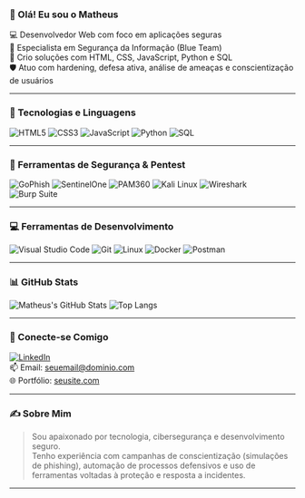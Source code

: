 ### 👋 Olá! Eu sou o Matheus

💻 Desenvolvedor Web com foco em aplicações seguras  
🔐 Especialista em Segurança da Informação (Blue Team)  
🚀 Crio soluções com HTML, CSS, JavaScript, Python e SQL  
🛡️ Atuo com hardening, defesa ativa, análise de ameaças e conscientização de usuários  

---

### 🧰 Tecnologias e Linguagens
![HTML5](https://img.shields.io/badge/HTML5-E34F26?logo=html5&logoColor=white)
![CSS3](https://img.shields.io/badge/CSS3-1572B6?logo=css3&logoColor=white)
![JavaScript](https://img.shields.io/badge/JavaScript-F7DF1E?logo=javascript&logoColor=000)
![Python](https://img.shields.io/badge/Python-3670A0?logo=python&logoColor=white)
![SQL](https://img.shields.io/badge/SQL-4479A1?logo=mysql&logoColor=white)

---

### 🔐 Ferramentas de Segurança & Pentest
![GoPhish](https://img.shields.io/badge/GoPhish-0097C1?logo=gnome-terminal&logoColor=white)
![SentinelOne](https://img.shields.io/badge/SentinelOne-4C4CFF?logo=shield&logoColor=white)
![PAM360](https://img.shields.io/badge/PAM360-4CAF50?logo=fortinet&logoColor=white)
![Kali Linux](https://img.shields.io/badge/Kali_Linux-268BFF?logo=linux&logoColor=white)
![Wireshark](https://img.shields.io/badge/Wireshark-1679A7?logo=wireshark&logoColor=white)
![Burp Suite](https://img.shields.io/badge/Burp_Suite-FF6F00?logo=burp-suite&logoColor=white)

---

### 💻 Ferramentas de Desenvolvimento
![Visual Studio Code](https://img.shields.io/badge/VS_Code-007ACC?logo=visualstudiocode&logoColor=white)
![Git](https://img.shields.io/badge/Git-F05032?logo=git&logoColor=white)
![Linux](https://img.shields.io/badge/Linux-FCC624?logo=linux&logoColor=000)
![Docker](https://img.shields.io/badge/Docker-2496ED?logo=docker&logoColor=white)
![Postman](https://img.shields.io/badge/Postman-FF6C37?logo=postman&logoColor=white)

---

### 📊 GitHub Stats
![Matheus's GitHub Stats](https://github-readme-stats.vercel.app/api?username=matheuszipper&show_icons=true&theme=dracula)
![Top Langs](https://github-readme-stats.vercel.app/api/top-langs/?username=matheuszipper&layout=compact&theme=dracula)

---

### 🔗 Conecte-se Comigo
[![LinkedIn](https://img.shields.io/badge/-LinkedIn-blue?logo=linkedin&logoColor=white)](https://linkedin.com/in/seulinkedin)  
📫 Email: seuemail@dominio.com  
🌐 Portfólio: [seusite.com](https://seusite.com)

---

### ✍️ Sobre Mim
> Sou apaixonado por tecnologia, cibersegurança e desenvolvimento seguro.  
> Tenho experiência com campanhas de conscientização (simulações de phishing), automação de processos defensivos e uso de ferramentas voltadas à proteção e resposta a incidentes.  

---



